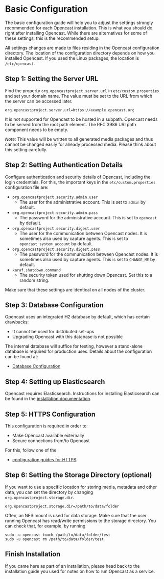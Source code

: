 Basic Configuration
===================

The basic configuration guide will help you to adjust the settings strongly recommended for each Opencast installation.
This is what you should do right after installing Opencast.
While there are alternatives for some of these settings, this is the recommended setup.

All settings changes are made to files residing in the Opencast configuration directory.
The location of the configuration directory depends on how you installed Opencast.
If you used the Linux packages, the location is `/etc/opencast`.


Step 1: Setting the Server URL
------------------------------

Find the property `org.opencastproject.server.url` in `etc/custom.properties` and set your domain name.
The value must be set to the URL from which the server can be accessed later.

    org.opencastproject.server.url=https://example.opencast.org

It is not supported for Opencast to be hosted in a subpath.
Opencast needs to be served from the root path element.
The RFC 3986 URI path component needs to be empty.

*Note:* This value will be written to all generated media packages and thus cannot be changed easily for already
processed media. Please think about this setting carefully.


Step 2: Setting Authentication Details
--------------------------------------

Configure authentication and security details of Opencast, including the login credentials.
For this, the important keys in the `etc/custom.properties` configuration file are:

* `org.opencastproject.security.admin.user`
    * The user for the administrative account. This is set to `admin` by default.
* `org.opencastproject.security.admin.pass`
    * The password for the administrative account. This is set to `opencast` by default.
* `org.opencastproject.security.digest.user`
    * The user for the communication between Opencast nodes. It is sometimes also used by capture agents.
      This is set to `opencast_system_account` by default.
* `org.opencastproject.security.digest.pass`
    * The password for the communication between Opencast nodes. It is sometimes also used by capture agents.
      This is set to `CHANGE_ME` by default.
* `karaf.shutdown.command`
    * The security token used for shutting down Opencast. Set this to a random string.

Make sure that these settings are identical on all nodes of the cluster.


Step 3: Database Configuration
------------------------------

Opencast uses an integrated H2 database by default, which has certain drawbacks:

* It cannot be used for distributed set-ups
* Upgrading Opencast with this database is not possible

The internal database will suffice for testing, however a stand-alone database is required for production uses.
Details about the configuration can be found at:

- [Database Configuration](database.md)


Step 4: Setting up Elasticsearch
--------------------------------

Opencast requires Elasticsearch. Instructions for installing Elasticsearch can be found in the
[installation documentation](../installation/index.md).


Step 5: HTTPS Configuration
---------------------------

This configuration is required in order to:

- Make Opencast available externally
- Secure connections from/to Opencast

For this, follow one of the

- [configuration guides for HTTPS](https/index.md).


Step 6: Setting the Storage Directory (optional)
------------------------------------------------

If you want to use a specific location for storing media, metadata and other data,
you can set the directory by changing `org.opencastproject.storage.dir`.

    org.opencastproject.storage.dir=/path/to/data/folder

Often, an NFS mount is used for data storage.
Make sure that the user running Opencast has read/write permissions to the storage directory.
You can check that, for example, by running:

```no-highlight
sudo -u opencast touch /path/to/data/folder/test
sudo -u opencast rm /path/to/data/folder/test
```


Finish Installation
-------------------

If you came here as part of an installation, please head back to the installation guide you used for notes on how to run
Opencast as a service.
